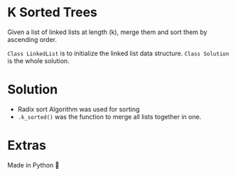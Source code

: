 # K Sorted Trees

Given a list of linked lists at length (k), merge them and sort them by ascending order. 

 `Class LinkedList` is to initialize the linked list data structure. 
 `Class Solution ` is the whole solution. 
 
 # Solution 
 
 - Radix sort Algorithm was used for sorting 
 - `.k_sorted()` was the function to merge all lists together in one. 

 # Extras 
 
Made in Python 🐍
